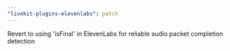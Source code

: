 ```yaml
---
"livekit-plugins-elevenlabs": patch
---
```


Revert to using 'isFinal' in ElevenLabs for reliable audio packet completion detection